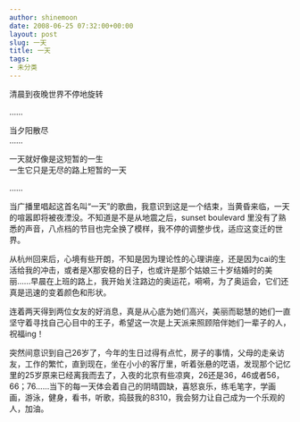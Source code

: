 ```yaml
---
author: shinemoon
date: 2008-06-25 07:32:00+00:00
layout: post
slug: 一天
title: 一天
tags:
- 未分类
---
```


清晨到夜晚世界不停地旋转

  


……

  


当夕阳散尽  
……

  


一天就好像是这短暂的一生  
一生它只是无尽的路上短暂的一天

  


……

  


当广播里唱起这首名叫“一天”的歌曲，我意识到这是一个结束，当黄昏来临，一天的喧嚣即将被夜湮没。不知道是不是从地震之后，sunset boulevard 里没有了熟悉的声音，八点档的节目也完全换了模样，我不停的调整步伐，适应这变迁的世界。

  


从杭州回来后，心境有些开朗，不知是因为理论性的心理讲座，还是因为cai的生活给我的冲击，或者是X那安稳的日子，也或许是那个姑娘三十岁结婚时的美丽……早晨在上班的路上，我开始关注路边的奥运花，嗬嗬，为了奥运会，它们还真是迅速的变着颜色和形状。

  


连着两天得到两位女友的好消息，真是从心底为她们高兴，美丽而聪慧的她们一直坚守着寻找自己心目中的王子，希望这一次是上天派来照顾陪伴她们一辈子的人，祝福ing！

  


突然间意识到自己26岁了，今年的生日过得有点忙，房子的事情，父母的走亲访友，工作的繁忙，直到现在，坐在小小的客厅里，听着张悬的呓语，发现那个记忆里的25岁原来已经离我而去了，入夜的北京有些凉爽，26还是36，46或者56，66；76……当下的每一天体会着自己的阴晴圆缺，喜怒哀乐，练毛笔字，学画画，游泳，健身，看书，听歌，捣鼓我的8310，我会努力让自己成为一个乐观的人，加油。

  

